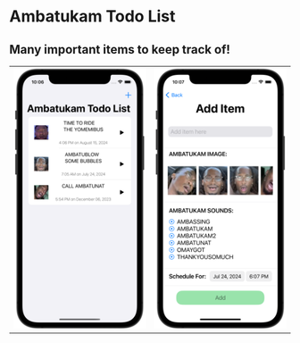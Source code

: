 #  Ambatukam Todo List

## Many important items to keep track of!

|   |   |
|---|---|
<img src="AmbatukamTodoList/Images/Screenshot1.png" alt="List view" width="350"/> | <img src="AmbatukamTodoList/Images/Screenshot2.png" alt="Add item to list view" width="350"/>
